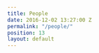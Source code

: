 ```yaml
---
title: People
date: 2016-12-02 13:27:00 Z
permalink: "/people/"
position: 13
layout: default
---
```



